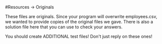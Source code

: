 #Resources -> Originals

These files are originals. Since your program will overwrite employees.csv, we wanted
to provide copies of the original files we gave. There is
also a solution file here that you can use to check your answers.

You should create ADDITIONAL test files! Don't just reply on these ones!